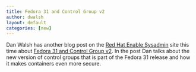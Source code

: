 ```yaml
---
title: Fedora 31 and Control Group v2
author: dwalsh
layout: default
categories: [new]
---
```


Dan Walsh has another blog post on the [Red Hat Enable Sysadmin](https://www.redhat.com/sysadmin/) site this time about [Fedora 31 and Control Group v2](https://www.redhat.com/sysadmin/fedora-31-control-group-v2). In the post Dan talks about the new version of control groups that is part of the Fedora 31 release and how it makes containers even more secure.
